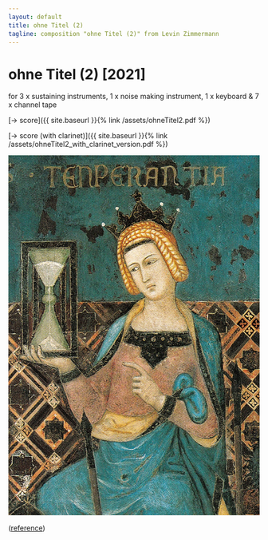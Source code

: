 ```yaml
---
layout: default
title: ohne Titel (2)
tagline: composition "ohne Titel (2)" from Levin Zimmermann
---
```



# ohne Titel (2) [2021]

for 3 x sustaining instruments, 1 x noise making instrument, 1 x keyboard & 7 x channel tape

[-> score]({{ site.baseurl }}{% link /assets/ohneTitel2.pdf %})

[-> score (with clarinet)]({{ site.baseurl }}{% link /assets/ohneTitel2_with_clarinet_version.pdf %})


<img id="standard-75" src="/assets/Ambrogio_Lorenzetti_002-detail-Temperance.jpg" alt="lorenzetti"/>

([reference](https://de.m.wikipedia.org/wiki/Datei:Ambrogio_Lorenzetti_002-detail-Temperance.jpg))

